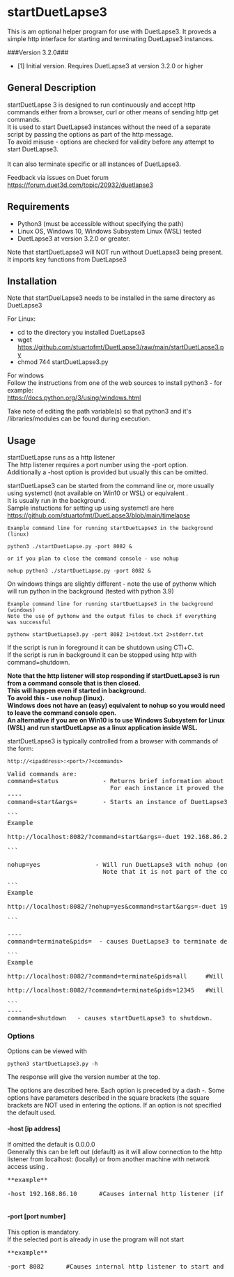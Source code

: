 # startDuetLapse3
 
This is am optional helper program for use with DuetLapse3.
It proveds a simple http interface for starting and terminating DuetLapse3 instances.



###Version 3.2.0###
- [1]  Initial version.  Requires DuetLapse3 at version 3.2.0 or higher


## General Description

startDuetLapse 3 is designed to run continuously and accept http commands either from a browser, curl or other means of sending http get commands.<br>
It is used to start DuetLapse3 instances without the need of a separate script by passing the options as part of the http message.<br>
To avoid misuse - options are checked for validity before any attempt to start DuetLapse3.<br><br>
It can also terminate specific or all instances of DuetLapse3.


Feedback via issues on Duet forum https://forum.duet3d.com/topic/20932/duetlapse3

## Requirements 

* Python3 (must be accessible without specifying the path)
* Linux OS,  Windows 10, Windows Subsystem Linux (WSL) tested
* DuetLapse3 at version 3.2.0 or greater.

Note that startDuetLapse3 will NOT run without DuetLapse3 being present.<br>
It imports key functions from DuetLapse3

## Installation
Note that startDuelLapse3 needs to be installed in the same directory as DuetLapse3

For Linux:<br>
* cd to the directory you installed DuetLapse3
* wget https://github.com/stuartofmt/DuetLapse3/raw/main/startDuetLapse3.py
* chmod 744 startDuetLapse3.py

For windows<br>
Follow the instructions from one of the web sources to install python3 - for example:<br>
https://docs.python.org/3/using/windows.html 

Take note of editing the path variable(s) so that python3 and it's /libraries/modules can be found during execution.
  
## Usage

startDuetLapse runs as a http listener<br>
The http listener requires a port number using the -port option.<br>
Additionally a  -host option is provided but usually this can be omitted.

startDuetLapse3 can be started from the command line or, more usually using systemctl (not available on Win10 or WSL) or equivalent
.<br>
It is usually run in the background.<br>
Sample instuctions for setting up using systemctl are here https://github.com/stuartofmt/DuetLapse3/blob/main/timelapse

```
Example command line for running startDuetLapse3 in the background (linux)

python3 ./startDuetLapse.py -port 8082 &

or if you plan to close the command console - use nohup

nohup python3 ./startDuetLapse.py -port 8082 &
```
On windows things are slightly different - note the use of pythonw
which will run python in the background (tested with python 3.9)
 
```
Example command line for running startDuetLapse3 in the background (windows)
Note the use of pythonw and the output files to check if everything was successful

pythonw startDuetLapse3.py -port 8082 1>stdout.txt 2>stderr.txt

```

If the script is run in foreground it can be shutdown using CTl+C.<br>
If the script is run in background it can be stopped using http with command=shutdown.

**Note that the http listener will stop responding if startDuetLapse3 is run from a command console that is then closed.<br>
This will happen even if started in background.<br>
To avoid this - use nohup (linux).<br>
Windows does not have an (easy) equivalent to nohup so you would need to leave the command console open.<br>
An alternative if you are on Win10 is to use  Windows Subsystem for Linux (WSL) and run startDuetLapse as a linux application inside WSL.<br>**



startDuetLapse3 is typically controlled from a browser with commands of the form:

```
http://<ipaddress>:<port>/?<commands>

```

<pre>
Valid commands are:
command=status            - Returns brief information about the running state of DuetLapse3 instances
                            For each instance it proved the process id together with the options used to start the instance
----
command=start&args=       - Starts an instance of DuetLapse3 with the options specified in args

```
Example

http://localhost:8082/?command=start&args=-duet 192.168.86.235 -detect none -seconds 15 -standby -port 8083 -camera1 stream -weburl1 http://192.168.86.230:8081/stream.mjpg

```

nohup=yes               - Will run DuetLapse3 with nohup (only use on Linux).
                          Note that it is not part of the command=start&args= but a separate command

```
Example

http://localhost:8082/?nohup=yes&command=start&args=-duet 192.168.86.235 -detect none -seconds 15 -standby -port 8083 -camera1 stream -weburl1 http://192.168.86.230:8081/stream.mjpg

```

----
command=terminate&pids=  - causes DuetLapse3 to terminate depending on the option specified in pids

```
Example

http://localhost:8082/?command=terminate&pids=all     #Will cause ALL instances of DuetLapse3 to terminate

http://localhost:8082/?command=terminate&pids=12345   #Will cause DuetLapse3 with process id 12345 to terminate 

```
----
command=shutdown   - causes startDuetLapse3 to shutdown.
</pre>


### Options

Options can be viewed with
```
python3 startDuetLapse3.py -h
```
The response will give the version number at the top.

The options are described here.  Each option is preceded by a dash -. Some options have parameters described in the square brackets (the square brackets are NOT used in entering the options. If an option is not specified the default used.


#### -host [ip address]
If omitted the default is 0.0.0.0<br>
Generally this can be left out (default) as it will allow connection to the http listener from localhost:<port> (locally) or from another machine with network access using <actual-ip-address-of-server-running-DuetLapse3><port>.
<pre>
**example**

-host 192.168.86.10      #Causes internal http listener (if active) to listen at ip address 192.168.86.10<br>
</pre>

#### -port [port number]
This option is mandatory.<br>
If the selected port is already in use the program will not start
<pre>
**example**

-port 8082      #Causes internal http listener to start and listen on port 8082<br>
</pre>
